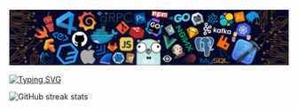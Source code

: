 ![](./src/header_.png)

<!--   my-ticker -->    
[![Typing SVG](https://readme-typing-svg.herokuapp.com?color=%2336BCF7&center=true&vCenter=true&width=600&lines=Hi+there+👋,+I+am+Dwain;+Welcome+to+My+Profile!;Always+learning+new+things+;Programming+enthusiast+)](https://git.io/typing-svg)


![GitHub streak stats](https://streak-stats.demolab.com/?user=dwainH)  


